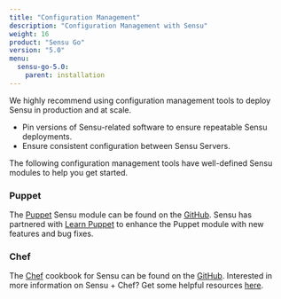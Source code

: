 ```yaml
---
title: "Configuration Management"
description: "Configuration Management with Sensu"
weight: 16
product: "Sensu Go"
version: "5.0"
menu:
  sensu-go-5.0:
    parent: installation
---
```


We highly recommend using configuration management tools to deploy Sensu in production and at scale.

* Pin versions of Sensu-related software to ensure repeatable Sensu deployments.
* Ensure consistent configuration between Sensu Servers.

The following configuration management tools have well-defined Sensu modules to help you get started.

### Puppet
The [Puppet][1] Sensu module can be found on the [GitHub][2].
Sensu has partnered with [Learn Puppet][7] to enhance the Puppet module with new features and bug fixes.

### Chef
The [Chef][3] cookbook for Sensu can be found on the [GitHub][4]. Interested in more information on Sensu + Chef? Get some helpful resources [here][12].

[1]: https://puppet.com/
[2]: https://github.com/sensu/sensu-puppet
[3]: https://www.chef.io/
[4]: https://github.com/sensu/sensu-go-chef
[7]: http://learnpuppet.com/
[12]: http://monitoringlove.sensu.io/chef
